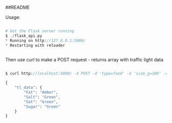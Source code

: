 ##README

Usage:

```php

# Get the Flask server running
$ ./flask_api.py
* Running on http://127.0.0.1:5000/
* Restarting with reloader
 
```
Then use curl to make a POST request - returns array with traffic light data 

```php

$ curl http://localhost:5000/ -X POST -d 'type=food' -d 'size_g=100' -d 'fat_100=4.5' -d 'fat_serving=16.9' -d 'sat_100=1.2' -d 'sat_serving=4.5' -d 'sugar_100=3.4' -d 'sugar_serving=12.8'

{
    "tl_data": {
        "Fat": "Amber",
        "Salt": "Green",
        "Sat": "Green",
        "Sugar": "Green"
    }
}

```